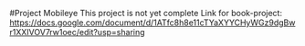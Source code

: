 #Project Mobileye
This project is not yet complete
Link for book-project:
https://docs.google.com/document/d/1ATfc8h8e11cTYaXYYCHyWGz9dgBwr1XXIVOV7rw1oec/edit?usp=sharing
